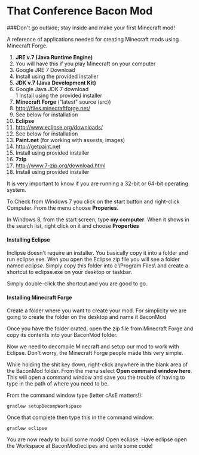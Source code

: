 That Conference Bacon Mod   
=========================   

###Don't go outside; stay inside and make your first Minecraft mod!   
   
   
A reference of applications needed for creating Minecraft mods using Minecraft Forge.  

1. **JRE v.7 (Java Runtime Engine)** 
 1. You will have this if you play Minecraft on your computer
 1. Google JRE 7 Download
 1. Install using the provided installer
1. **JDK v.7 (Java Development Kit)**  
 1. Google Java JDK 7 download  
 1 Install using the provided installer  
1. **Minecraft Forge** ("latest" source (src))
 1. http://files.minecraftforge.net/
 1. See below for installation
1. **Eclipse**
 1. http://www.eclipse.org/downloads/
 1. See below for installation
1. **Paint.net** (for working with assests, images)
 1. http://getpaint.net
 1. Install using provided installer
1. **7zip**
 1. http://www.7-zip.org/download.html
 1. Install using provided installer

It is very important to know if you are running a 32-bit or 64-bit operating system.  
   
To Check from Windows 7 you click on the start button and right-click Computer. From the menu choose **Properies**.

In Windows 8, from the start screen, type **my computer**. When it shows in the search list, right click on it and choose **Properties**  
  
  
#### Installing Eclipse
Inclipse doesn't require an installer.  You basically copy it into a folder and run eclipse.exe.  Wen you open the Eclipse zip file you will see a folder named *eclipse*.  Simply copy this folder into c:\Program Files\ and create a shortcut to eclipse.exe on your desktop or taskbar.  

Simply double-click the shortcut and you are good to go. 

#### Installing Minecraft Forge
Create a folder where you want to create your mod.  For simplicity we are going to create the folder on the desktop and name it BaconMod  

Once you have the folder crated, open the zip file from Minecraft Forge and copy its contents into your BaconMod folder.  
  
Now we need to decompile Minecraft and setup our mod to work with Eclipse.  Don't worry, the Minecraft Forge people made this very simple.  

While holding the shit key down, right-click anywhere in the blank area of the BaconMod folder.  From the menu select **Open command window here**.  This will open a command window and save you the trouble of having to type in the path of where you need to be.  

From the command window type (letter cAsE matters!):  

`gradlew setupDecompWorkspace`  

Once that complete then type this in the command window:  

`gradlew eclipse`

   
   
You are now ready to build some mods!  Open eclipse.  Have eclipse open the Workspace at BaconMod\eclipes and write some code!



